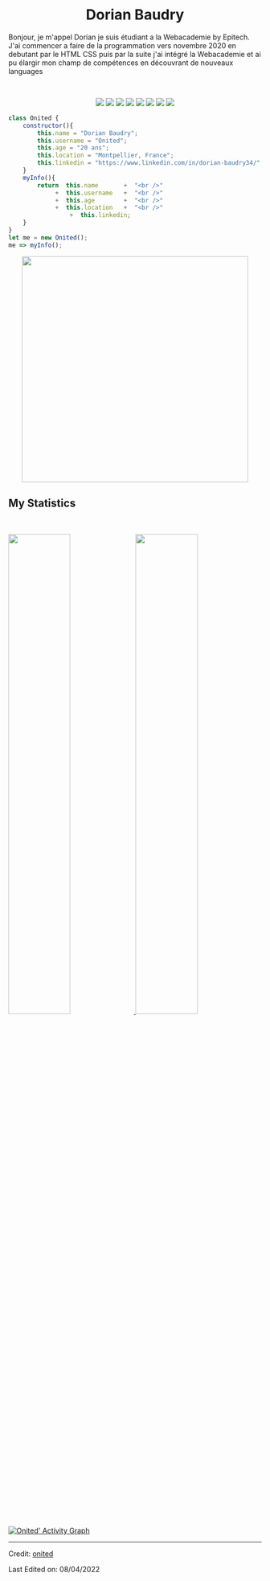 
<h1 align="center">
  <b>Dorian Baudry</b>
</h1>

<p>Bonjour, je m'appel Dorian je suis étudiant a la Webacademie by Epitech. J'ai commencer a faire de la programmation vers novembre 2020 en debutant par le HTML CSS puis par la suite j'ai intégré la Webacademie et ai pu élargir mon champ de compétences en découvrant de nouveaux languages</p>

<br>

<p>
<div align="center">
  <img src="https://img.shields.io/badge/html5-%23E34F26.svg?style=for-the-badge&logo=html5&logoColor=white">
  <img src="https://img.shields.io/badge/css3-%231572B6.svg?style=for-the-badge&logo=css3&logoColor=white">
  <img src="https://img.shields.io/badge/javascript-%23323330.svg?style=for-the-badge&logo=javascript&logoColor=%23F7DF1E">
  <img src="https://img.shields.io/badge/jquery-%230769AD.svg?style=for-the-badge&logo=jquery&logoColor=white">
  <img src="https://img.shields.io/badge/php-%23777BB4.svg?style=for-the-badge&logo=php&logoColor=white">
  <img src="https://img.shields.io/badge/react-%2320232a.svg?style=for-the-badge&logo=react&logoColor=%2361DAFB">
  <img src="https://img.shields.io/badge/mysql-%2300f.svg?style=for-the-badge&logo=mysql&logoColor=white">
  <img src="https://img.shields.io/badge/SASS-hotpink.svg?style=for-the-badge&logo=SASS&logoColor=white">
</div>
</p>

```js
class Onited {
	constructor(){
		this.name = "Dorian Baudry";
		this.username = "Onited";
		this.age = "20 ans";
		this.location = "Montpellier, France";
		this.linkedin = "https://www.linkedin.com/in/dorian-baudry34/";
	}
	myInfo(){
		return  this.name       +  "<br />"
		     +  this.username   +  "<br />"
		     +  this.age        +  "<br />"
		     +  this.location   +  "<br />"
	             +  this.linkedin;
	}
}
let me = new Onited();
me => myInfo();
```

<div align="center">
  <a href="https://open.spotify.com/user/onitedtheone?si=e38715f2f0644780">
    <img src="https://spotify-recently-played-readme.vercel.app/api?user=onitedtheone&count=1" width="450px">
  </a>
</div>

<!--
<div align="center">
  <a href="https://open.spotify.com/user/onitedtheone?si=e38715f2f0644780">
    <img src="https://spotify-readme-theta-virid.vercel.app/api?scan=true&theme=dark" width="240px">
  </a>
</div>
-->

## My Statistics

<br/>
<p align="left">
  <a href="https://github.com/Onited/">
  <img width="49.5%" src="https://github-readme-stats.vercel.app/api?username=Onited&show_icons=true&theme=gruvbox&hide_border=true" />
    <img width="49.5%" src="https://github-readme-streak-stats.herokuapp.com?user=Onited&theme=gruvbox&hide_border=true&date_format=j%20M%5B%20Y%5" />
  </a>
</p>
<br>

[![Onited' Activity Graph](https://activity-graph.herokuapp.com/graph?username=onited&custom_title=Onited's%20Contribution%20Graph&theme=gruvbox&bg_color=282828&hide_border=true&line=d1a01f&point=c58545)](https://github.com/Onited/)

------

Credit: [onited](https://github.com/onited)

Last Edited on: 08/04/2022
